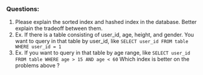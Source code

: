 ### Questions:
1. Please explain the sorted index and hashed index in the database. Better explain the tradeoff between them.
2. Ex. If there is a table consisting of user_id, age, height, and gender. You want to query in that table by user_id, like `SELECT user_id FROM table WHERE user_id = 1`
3. Ex. If you want to query in that table by age range, like `SELECT user_id FROM table WHERE age > 15 AND age < 60` Which index is better on the problems above ?  
